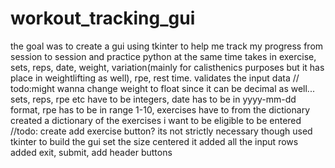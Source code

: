# workout_tracking_gui
the goal was to create a gui using tkinter to help me track my progress from session to session and practice python at the same time
takes in exercise, sets, reps, date, weight, variation(mainly for calisthenics purposes but it has place in weightlifting as well), rpe, rest time. 
validates the input data
		// todo:might wanna change  weight to float since it can be decimal as well... 
  sets, reps, rpe etc have to be integers, date has to be in yyyy-mm-dd format, rpe has to be in range 1-10, exercises have to from the dictionary
  created a dictionary of the exercises i want to be eligible to be entered
		//todo: create add exercise button? its not strictly necessary though
 used tkinter to build the gui
 	set the size
	centered it
	added all the input rows
	added exit, submit, add header buttons
	
